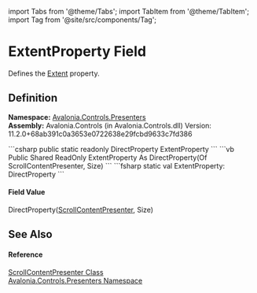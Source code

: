import Tabs from '@theme/Tabs'; 
import TabItem from '@theme/TabItem'; 
import Tag from '@site/src/components/Tag'; 

# ExtentProperty Field


Defines the <a href="P_Avalonia_Controls_Presenters_ScrollContentPresenter_Extent">Extent</a> property.



## Definition
**Namespace:** <a href="N_Avalonia_Controls_Presenters">Avalonia.Controls.Presenters</a>  
**Assembly:** Avalonia.Controls (in Avalonia.Controls.dll) Version: 11.2.0+68ab391c0a3653e0722638e29fcbd9633c7fd386

<Tabs groupId="api-code-preview">
<TabItem value="csharp" label="C#">
```csharp
public static readonly DirectProperty<ScrollContentPresenter, Size> ExtentProperty
```
</TabItem>
<TabItem value="vb" label="VB">
```vb
Public Shared ReadOnly ExtentProperty As DirectProperty(Of ScrollContentPresenter, Size)
```
</TabItem>
<TabItem value="fsharp" label="F#">
```fsharp
static val ExtentProperty: DirectProperty<ScrollContentPresenter, Size>
```
</TabItem>
</Tabs>



#### Field Value
DirectProperty(<a href="T_Avalonia_Controls_Presenters_ScrollContentPresenter">ScrollContentPresenter</a>, Size)

## See Also


#### Reference
<a href="T_Avalonia_Controls_Presenters_ScrollContentPresenter">ScrollContentPresenter Class</a>  
<a href="N_Avalonia_Controls_Presenters">Avalonia.Controls.Presenters Namespace</a>  
